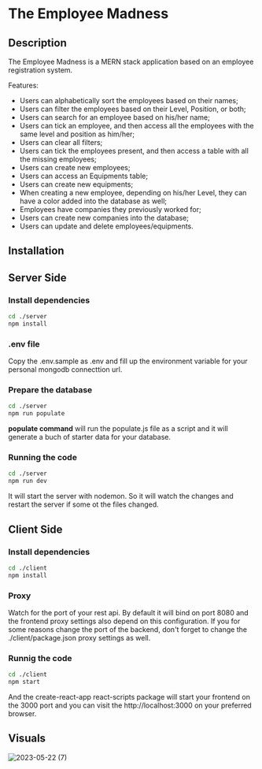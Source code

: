 # The Employee Madness

## Description

The Employee Madness is a MERN stack application based on an employee registration system.

Features:

- Users can alphabetically sort the employees based on their names;
- Users can filter the employees based on their Level, Position, or both;
- Users can search for an employee based on his/her name;
- Users can tick an employee, and then access all the employees with the same level and position as him/her;
- Users can clear all filters;
- Users can tick the employees present, and then access a table with all the missing employees;
- Users can create new employees;
- Users can access an Equipments table;
- Users can create new equipments;
- When creating a new employee, depending on his/her Level, they can have a color added into the database as well;
- Employees have companies they previously worked for;
- Users can create new companies into the database;
- Users can update and delete employees/equipments.

## Installation

## Server Side

### Install dependencies

```bash
cd ./server
npm install
```

### .env file

Copy the .env.sample as .env and fill up the environment variable for your personal mongodb connecttion url.

### Prepare the database

```bash
cd ./server
npm run populate
```

**populate command** will run the populate.js file as a script and it will generate a buch of starter data for your database.

### Running the code

```bash
cd ./server
npm run dev
```

It will start the server with nodemon. So it will watch the changes and restart the server if some ot the files changed.

## Client Side

### Install dependencies

```bash
cd ./client
npm install
```

### Proxy

Watch for the port of your rest api. By default it will bind on port 8080 and the frontend proxy settings also depend on this configuration. If you for some reasons change the port of the backend, don't forget to change the ./client/package.json proxy settings as well.

### Runnig the code

```bash
cd ./client
npm start
```

And the create-react-app react-scripts package will start your frontend on the 3000 port and you can visit the http://localhost:3000 on your preferred browser.

## Visuals

![2023-05-22 (7)](https://github.com/CodecoolGlobal/the-employee-madness-react-IoanaTeodora20/assets/108082444/e9f6f889-5470-44be-a1af-dcafc2dd009a)
